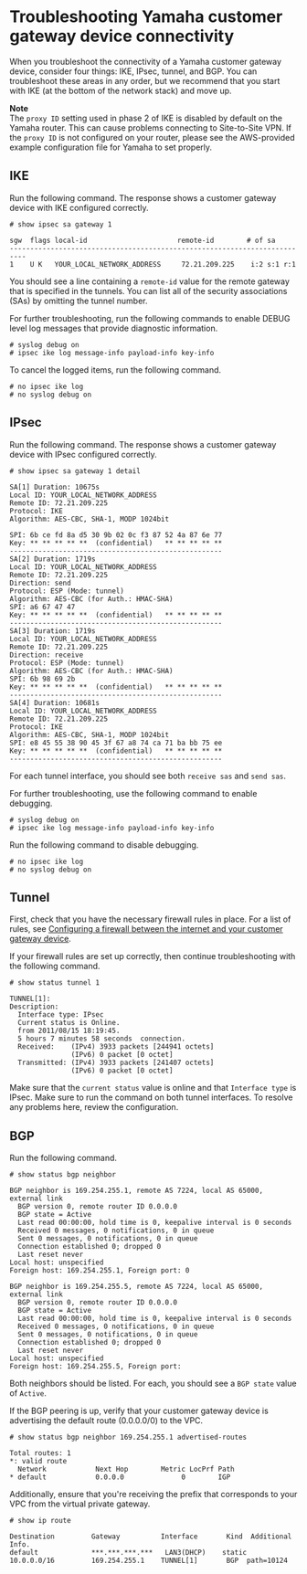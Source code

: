 # Troubleshooting Yamaha customer gateway device connectivity<a name="Yamaha_Troubleshooting"></a>

When you troubleshoot the connectivity of a Yamaha customer gateway device, consider four things: IKE, IPsec, tunnel, and BGP\. You can troubleshoot these areas in any order, but we recommend that you start with IKE \(at the bottom of the network stack\) and move up\.

**Note**  
The `proxy ID` setting used in phase 2 of IKE is disabled by default on the Yamaha router\. This can cause problems connecting to Site\-to\-Site VPN\. If the `proxy ID` is not configured on your router, please see the AWS\-provided example configuration file for Yamaha to set properly\.

## IKE<a name="YamahaIKE"></a>

Run the following command\. The response shows a customer gateway device with IKE configured correctly\.

```
# show ipsec sa gateway 1
```

```
sgw  flags local-id                      remote-id        # of sa
--------------------------------------------------------------------------
1    U K   YOUR_LOCAL_NETWORK_ADDRESS     72.21.209.225    i:2 s:1 r:1
```

You should see a line containing a `remote-id` value for the remote gateway that is specified in the tunnels\. You can list all of the security associations \(SAs\) by omitting the tunnel number\.

For further troubleshooting, run the following commands to enable DEBUG level log messages that provide diagnostic information\.

```
# syslog debug on
# ipsec ike log message-info payload-info key-info
```

To cancel the logged items, run the following command\.

```
# no ipsec ike log
# no syslog debug on
```

## IPsec<a name="YamahaIPsec"></a>

Run the following command\. The response shows a customer gateway device with IPsec configured correctly\.

```
# show ipsec sa gateway 1 detail
```

```
SA[1] Duration: 10675s
Local ID: YOUR_LOCAL_NETWORK_ADDRESS
Remote ID: 72.21.209.225
Protocol: IKE
Algorithm: AES-CBC, SHA-1, MODP 1024bit

SPI: 6b ce fd 8a d5 30 9b 02 0c f3 87 52 4a 87 6e 77 
Key: ** ** ** ** **  (confidential)   ** ** ** ** **
----------------------------------------------------
SA[2] Duration: 1719s
Local ID: YOUR_LOCAL_NETWORK_ADDRESS
Remote ID: 72.21.209.225
Direction: send
Protocol: ESP (Mode: tunnel)
Algorithm: AES-CBC (for Auth.: HMAC-SHA)
SPI: a6 67 47 47 
Key: ** ** ** ** **  (confidential)   ** ** ** ** **
----------------------------------------------------
SA[3] Duration: 1719s
Local ID: YOUR_LOCAL_NETWORK_ADDRESS
Remote ID: 72.21.209.225
Direction: receive
Protocol: ESP (Mode: tunnel)
Algorithm: AES-CBC (for Auth.: HMAC-SHA)
SPI: 6b 98 69 2b 
Key: ** ** ** ** **  (confidential)   ** ** ** ** **
----------------------------------------------------
SA[4] Duration: 10681s
Local ID: YOUR_LOCAL_NETWORK_ADDRESS
Remote ID: 72.21.209.225
Protocol: IKE
Algorithm: AES-CBC, SHA-1, MODP 1024bit
SPI: e8 45 55 38 90 45 3f 67 a8 74 ca 71 ba bb 75 ee 
Key: ** ** ** ** **  (confidential)   ** ** ** ** **
----------------------------------------------------
```

For each tunnel interface, you should see both `receive sas` and `send sas`\.

For further troubleshooting, use the following command to enable debugging\.

```
# syslog debug on
# ipsec ike log message-info payload-info key-info
```

Run the following command to disable debugging\.

```
# no ipsec ike log
# no syslog debug on
```

## Tunnel<a name="YamahaTunnel"></a>

First, check that you have the necessary firewall rules in place\. For a list of rules, see [Configuring a firewall between the internet and your customer gateway device](your-cgw.md#FirewallRules)\.

If your firewall rules are set up correctly, then continue troubleshooting with the following command\.

```
# show status tunnel 1
```

```
TUNNEL[1]: 
Description: 
  Interface type: IPsec
  Current status is Online.
  from 2011/08/15 18:19:45.
  5 hours 7 minutes 58 seconds  connection.
  Received:    (IPv4) 3933 packets [244941 octets]
               (IPv6) 0 packet [0 octet]
  Transmitted: (IPv4) 3933 packets [241407 octets]
               (IPv6) 0 packet [0 octet]
```

Make sure that the `current status` value is online and that `Interface type` is IPsec\. Make sure to run the command on both tunnel interfaces\. To resolve any problems here, review the configuration\.

## BGP<a name="YamahaBGP"></a>

Run the following command\.

```
# show status bgp neighbor
```

```
BGP neighbor is 169.254.255.1, remote AS 7224, local AS 65000, external link
  BGP version 0, remote router ID 0.0.0.0
  BGP state = Active
  Last read 00:00:00, hold time is 0, keepalive interval is 0 seconds
  Received 0 messages, 0 notifications, 0 in queue
  Sent 0 messages, 0 notifications, 0 in queue
  Connection established 0; dropped 0
  Last reset never
Local host: unspecified
Foreign host: 169.254.255.1, Foreign port: 0

BGP neighbor is 169.254.255.5, remote AS 7224, local AS 65000, external link
  BGP version 0, remote router ID 0.0.0.0
  BGP state = Active
  Last read 00:00:00, hold time is 0, keepalive interval is 0 seconds
  Received 0 messages, 0 notifications, 0 in queue
  Sent 0 messages, 0 notifications, 0 in queue
  Connection established 0; dropped 0
  Last reset never
Local host: unspecified
Foreign host: 169.254.255.5, Foreign port:
```

Both neighbors should be listed\. For each, you should see a `BGP state` value of `Active`\.

If the BGP peering is up, verify that your customer gateway device is advertising the default route \(0\.0\.0\.0/0\) to the VPC\. 

```
# show status bgp neighbor 169.254.255.1 advertised-routes 
```

```
Total routes: 1
*: valid route
  Network            Next Hop        Metric LocPrf Path
* default            0.0.0.0              0        IGP
```

Additionally, ensure that you're receiving the prefix that corresponds to your VPC from the virtual private gateway\. 

```
# show ip route
```

```
Destination         Gateway          Interface       Kind  Additional Info.
default             ***.***.***.***   LAN3(DHCP)    static  
10.0.0.0/16         169.254.255.1    TUNNEL[1]       BGP  path=10124
```